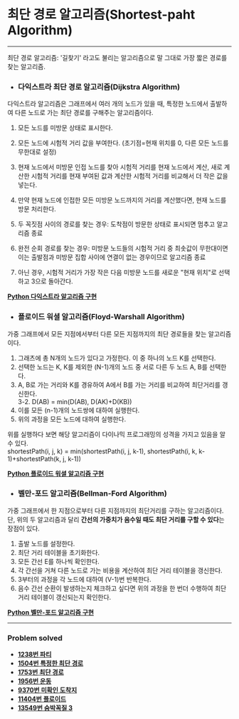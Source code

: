 # 최단 경로 알고리즘(Shortest-paht Algorithm)

------

최단 경로 알고리즘: '길찾기' 라고도 불리는 알고리즘으로 말 그대로 가장 짧은 경로를 찾는 알고리즘.

- ### 다익스트라 최단 경로 알고리즘(Dijkstra Algorithm)

다익스트라 알고리즘은 그래프에서 여러 개의 노드가 있을 때, 특정한 노드에서 출발하여 다른 노드로 가는 최단 경로를 구해주는 알고리즘이다.

1. 모든 노드를 미방문 상태로 표시한다.
2. 모든 노드에 시험적 거리 값을 부여한다. (초기점=현재 위치를 0, 다른 모든 노드를 무한대로 설정)
3. 현재 노드에서 미방문 인접 노드를 찾아 시험적 거리를 현재 노드에서 계산, 새로 계산한 시험적 거리를 현재 부여된 값과 
   계산한 시험적 거리를 비교해서 더 작은 값을 넣는다.
   
4. 만약 현재 노드에 인접한 모든 미방문 노드까지의 거리를 계산했다면, 현재 노드를 방문 처리한다.
5. 두 꼭짓점 사이의 경로를 찾는 경우: 도착점이 방문한 상태로 표시되면 멈추고 알고리즘 종료
6. 완전 순회 경로를 찾는 경우: 미방문 노드들의 시험적 거리 중 최솟값이 무한대이면 이는 출발점과 미방문 집합 사이에 
   연결이 없는 경우이므로 알고리즘 종료
   
7. 아닌 경우, 시험적 거리가 가장 작은 다음 미방문 노드를 새로운 "현재 위치"로 선택하고 3으로 돌아간다.

[**Python 다익스트라 알고리즘 구현**](https://github.com/ChanghyunRyu/Python_CodingTest_note/tree/main/shortest_path/dijkstra_algorithm)

- ### 플로이드 워셜 알고리즘(Floyd-Warshall Algorithm)

가중 그래프에서 모든 지점에서부터 다른 모든 지점까지의 최단 경로들을 찾는 알고리즘이다.  
1. 그래츠에 총 N개의 노드가 있다고 가정한다. 이 중 하나의 노드 K를 선택한다.
2. 선택한 노드는 K, K를 제외한 (N-1)개의 노드 중 서로 다른 두 노드 A, B를 선택한다.
3. A, B로 가는 거리와 K를 경유하여 A에서 B를 가는 거리를 비교하여 최단거리를 갱신한다.  
3-2. D(AB) = min(D(AB), D(AK)+D(KB)) 
4. 이를 모든 (n-1)개의 노드쌍에 대하여 실행한다.
5. 위의 과정을 모든 노드에 대하여 실행한다.

위를 실행하다 보면 해당 알고리즘이 다이나믹 프로그래밍의 성격을 가지고 있음을 알 수 있다.  
shortestPath(i, j, k) = min(shortestPath(i, j, k-1), shortestPath(i, k, k-1)+shortestPath(k, j, k-1))

[**Python 플로이드 워셜 알고리즘 구현**](https://github.com/ChanghyunRyu/Python_CodingTest_note/tree/main/shortest_path/floyd_warshall_algorithm)

- ### 벨만-포드 알고리즘(Bellman-Ford Algorithm)

가중 그래프에서 한 지점으로부터 다른 지점까지의 최단거리를 구하는 알고리즘이다.  
단, 위의 두 알고리즘과 달리 **간선의 가중치가 음수일 때도 최단 거리를 구할 수 있다**는 장점이 있다.  

1. 출발 노드를 설정한다.
2. 최단 거리 테이블을 초기화한다.
3. 모든 간선 E를 하나씩 확인한다.
4. 각 간선을 거쳐 다른 노드로 가는 비용을 계산하여 최단 거리 테이블을 갱신한다.
5. 3부터의 과정을 각 노드에 대하여 (V-1)번 반복한다.
6. 음수 간선 순환이 발생하는지 체크하고 싶다면 위의 과정을 한 번더 수행하여 최단거리 테이블이 갱신되는지 확인한다.

[**Python 벨만-포드 알고리즘 구현**]()

------

### Problem solved

- [**1238번 파티**](https://github.com/ChanghyunRyu/Python_CodingTest_note/tree/main/shortest_path/1238_party)
- [**1504번 특정한 최단 경로**](https://github.com/ChanghyunRyu/Python_CodingTest_note/tree/main/shortest_path/1504_specific_shortest_path)
- [**1753번 최단 경로**](https://github.com/ChanghyunRyu/Python_CodingTest_note/tree/main/shortest_path/1753_shortest_path)
- [**1956번 운동**](https://github.com/ChanghyunRyu/Python_CodingTest_note/tree/main/shortest_path/1956_work_out)
- [**9370번 미확인 도착지**](https://github.com/ChanghyunRyu/Python_CodingTest_note/tree/main/shortest_path/9370_unconfirmed_destination)
- [**11404번 플로이드**](https://github.com/ChanghyunRyu/Python_CodingTest_note/tree/main/shortest_path/11404_floyd)
- [**13549번 숨박꼭질 3**](https://github.com/ChanghyunRyu/Python_CodingTest_note/tree/main/shortest_path/13549_hide_and_seek_3)